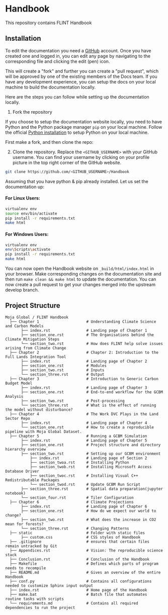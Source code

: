 # Handbook

This repository contains FLINT Handbook

## Installation

To edit the documentation you need a [GitHub](github.com) account. Once you have created one and logged in, you can edit any page by navigating to the corresponding file and clicking the edit (pen) icon.

This will create a "fork" and further you can create a "pull request", which will be approved by one of the existing members of the Docs team. If you have any development experience, you can setup the docs on your local machine to build the documentation locally.

Here are the steps you can follow while setting up the documentation locally.

1. Fork the repository

If you choose to setup the documentation website locally, you need to have Python and the Python package manager `pip` on your local machine. Follow the official [Python installation](https://www.python.org/downloads/) to setup Python on your local machine.

First make a fork, and then clone the repo:

2. Clone the repository. Replace the `<GITHUB_USERNAME>` with your GitHub username. You can find your username by clicking on your profile picture in the top right corner of the GitHub website.

```sh
git clone https://github.com/<GITHUB_USERNAME>/Handbook
```

Assuming that you have python & pip already installed. Let us set the documentation up:

#### For **Linux** Users:

```sh
virtualenv env
source env/bin/activate
pip install -r requirements.txt
make html
```

#### For **Windows** Users:

```sh
virtualenv env
env\Scripts\activate
pip install -r requirements.txt
make html
```

You can now open the Handbook website on `_build/html/index.html` in your browser. Make corresponding changes on the documentation site and then run `make clean && make html` to update the documentation. You can now create a pull request to get your changes merged into the upstream develop branch.

## Project Structure

``` text
Moja Global / FLINT Handbook  
  ├── Chapter 1                     # Understanding Climate Science and Carbon Models
       ├── index.rst                # Landing page of Chapter 1
       ├── section_one.rst          # The Organisations behind the Climate Mitigation Steps
       └── section_two.rst          # How does FLINT help solve issues arising from Climate Change
  ├── Chapter 2                     # Chapter 2: Introduction to the Full Lands Integration Tool
       ├── index.rst                # Landing page of Chapter 2
       ├── section_one.rst          # Modules
       ├── section_two.rst          # Inputs 
       └── section_three.rst        # Output
  ├── Chapter 3                     # Introduction to Generic Carbon Budget Model
       ├── index.rst                # Landing page of Chapter 3
       ├── section_one.rst          # End-to-end workflow for the GCBM Analysis
       ├── section_two.rst          # Post-processing
       └── section_three.rst        # What is the effect of running the model without disturbance?
  ├── Chapter 4                     # The Work DVC Plays in the Land Sector Repo
       ├── index.rst                # Landing page of Chapter 4
       └── section_one.rst          # How to create a reproducible pipeline with Moja Global Dataset.
  ├── Chapter 5                     # Running a GCBM Simulation
       ├── index.rst                # Landing page of Chapter 5
       ├── section_one.rst          # Project structure and directory hierarchy overview
       ├── section_two.rst          # Setting up our GCBM environment
           ├── index.rst            # Landing page of Section 2
           ├── section_twoa.rst     # Installing Python
           ├── section_twob.rst     # Installing Microsoft Access Database Driver
           ├── section_twoc.rst     # Installing Visual C++ Redistributable Packages
           └── section_twod.rst     # Update GCBM Run Script
       ├── section_three.rst        # Spatial data preparation(jupyter notebook)
       └── section_four.rst         # Tiler Configuration
  ├── Chapter 6                     # Climate Projections
       ├── index.rst                # Landing page of Chapter 6
       ├── section_one.rst          # How do we expect our world to change?
       ├── section_two.rst          # What does the increase in CO2 mean for forests?
       └── section_three.rst        # Changing Patterns
  ├── static                        # Folder with static files 
       ├── custom.css               # CSS styles of Handbook
  ├── .gitignore                    # ensures that certain files remain untracked by Git
  ├── Appendices.rst                # Vision: The reproducible science stack
  ├── Conclusion.rst                # Conclusion of the Handbook
  ├── Makefile                      # Defines which parts of program needs to recompile
  ├── README.md                     # Gives an overview of the entire Handbook 
  ├── conf.py                       # Contains all configurations needed to customize Sphinx input output
  ├── index.rst                     # Home page of the Handbook
  ├── make.bat                      # Batch file that automates routine tasks with scripts
  └── requirements.md               # Contains all required dependencies to run the project  
```
